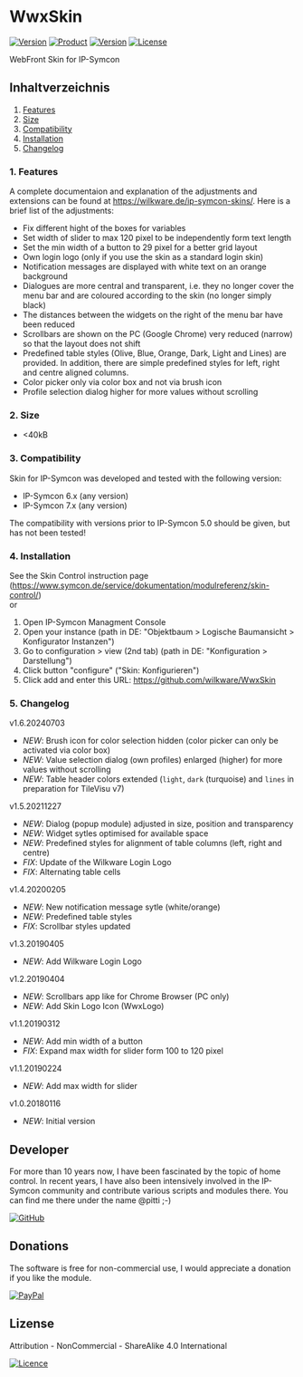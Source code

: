 # WwxSkin

[![Version](https://img.shields.io/badge/Symcon-Webfront--Skin-red.svg?style=flat-square)](https://www.symcon.de/service/dokumentation/entwicklerbereich/sdk-tools/sdk-skins/)
[![Product](https://img.shields.io/badge/Symcon%20Version-6.4-blue.svg?style=flat-square)](https://www.symcon.de/produkt/)
[![Version](https://img.shields.io/badge/Skin%20Version-1.6.20240703-orange.svg?style=flat-square)](https://github.com/Wilkware/WwxSkin)
[![License](https://img.shields.io/badge/License-CC%20BY--NC--SA%204.0-green.svg?style=flat-square)](https://creativecommons.org/licenses/by-nc-sa/4.0/)

WebFront Skin for IP-Symcon

## Inhaltverzeichnis

1. [Features](#1-features)
2. [Size](#2-size)
3. [Compatibility](#3-compatibility)
4. [Installation](#4-installation)
5. [Changelog](#5-changelog)

### 1. Features

A complete documentaion and explanation of the adjustments and extensions can be found at <https://wilkware.de/ip-symcon-skins/>.
Here is a brief list of the adjustments:

* Fix different hight of the boxes for variables
* Set width of slider to max 120 pixel to be independently form text length
* Set the min width of a button to 29 pixel for a better grid layout
* Own login logo (only if you use the skin as a standard login skin)
* Notification messages are displayed with white text on an orange background
* Dialogues are more central and transparent, i.e. they no longer cover the menu bar and are coloured according to the skin (no longer simply black)
* The distances between the widgets on the right of the menu bar have been reduced
* Scrollbars are shown on the PC (Google Chrome) very reduced (narrow) so that the layout does not shift
* Predefined table styles (Olive, Blue, Orange, Dark, Light and Lines) are provided. In addition, there are simple predefined styles for left, right and centre aligned columns.
* Color picker only via color box and not via brush icon
* Profile selection dialog higher for more values without scrolling

### 2. Size

* <40kB

### 3. Compatibility

Skin for IP-Symcon was developed and tested with the following version:

* IP-Symcon 6.x (any version)
* IP-Symcon 7.x (any version)

The compatibility with versions prior to IP-Symcon 5.0 should be given, but has not been tested!

### 4. Installation

See the Skin Control instruction page (<https://www.symcon.de/service/dokumentation/modulreferenz/skin-control/>)  
or

1. Open IP-Symcon Managment Console
2. Open your instance (path in DE: "Objektbaum > Logische Baumansicht > Konfigurator Instanzen")
3. Go to configuration > view (2nd tab) (path in DE: "Konfiguration > Darstellung")
4. Click button "configure" ("Skin: Konfigurieren")
5. Click add and enter this URL: <https://github.com/wilkware/WwxSkin>

### 5. Changelog

v1.6.20240703

* _NEW_: Brush icon for color selection hidden (color picker can only be activated via color box)
* _NEW_: Value selection dialog (own profiles) enlarged (higher) for more values without scrolling 
* _NEW_: Table header colors extended (`light`, `dark` (turquoise) and `lines` in preparation for TileVisu v7)

v1.5.20211227

* _NEW_: Dialog (popup module) adjusted in size, position and transparency
* _NEW_: Widget sytles optimised for available space
* _NEW_: Predefined styles for alignment of table columns (left, right and centre)
* _FIX_: Update of the Wilkware Login Logo
* _FIX_: Alternating table cells

v1.4.20200205

* _NEW_: New notification message sytle (white/orange)
* _NEW_: Predefined table styles
* _FIX_: Scrollbar styles updated

v1.3.20190405

* _NEW_: Add Wilkware Login Logo

v1.2.20190404

* _NEW_: Scrollbars app like for Chrome Browser (PC only)
* _NEW_: Add Skin Logo Icon (WwxLogo)

v1.1.20190312

* _NEW_: Add min width of a button
* _FIX_: Expand max width for slider form 100 to 120 pixel

v1.1.20190224

* _NEW_: Add max width for slider

v1.0.20180116

* _NEW_: Initial version

## Developer

For more than 10 years now, I have been fascinated by the topic of home control. In recent years, I have also been intensively involved in the IP-Symcon community and contribute various scripts and modules there. You can find me there under the name @pitti ;-)

[![GitHub](https://img.shields.io/badge/GitHub-@wilkware-181717.svg?style=for-the-badge&logo=github)](https://wilkware.github.io/)

## Donations

The software is free for non-commercial use, I would appreciate a donation if you like the module.

[![PayPal](https://img.shields.io/badge/PayPal-spenden-00457C.svg?style=for-the-badge&logo=paypal)](https://www.paypal.com/cgi-bin/webscr?cmd=_s-xclick&hosted_button_id=8816166)

## Lizense

Attribution - NonCommercial - ShareAlike 4.0 International

[![Licence](https://img.shields.io/badge/License-CC_BY--NC--SA_4.0-EF9421.svg?style=for-the-badge&logo=creativecommons)](https://creativecommons.org/licenses/by-nc-sa/4.0/)
